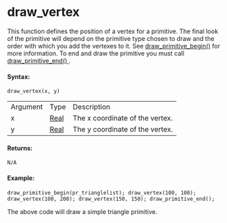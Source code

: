 # draw_vertex

This function defines the position of a vertex for a primitive. The
final look of the primitive will depend on the primitive type chosen to
draw and the order with which you add the vertexes to it. See
[draw_primitive_begin()](draw_primitive_begin) for more information.
To end and draw the primitive you must call [ draw_primitive_end()
](draw_primitive_end) .

#### Syntax:

``` gml
draw_vertex(x, y)
```

|          |                                                                         |                                 |
|----------|-------------------------------------------------------------------------|---------------------------------|
| Argument | Type                                                                    | Description                     |
| x        |  [Real](../../../../../GameMaker_Language/GML_Overview/Data_Types)  | The x coordinate of the vertex. |
| y        |  [Real](../../../../../GameMaker_Language/GML_Overview/Data_Types)  | The y coordinate of the vertex. |

#### Returns:

``` gml
N/A
```

#### Example:

``` gml
draw_primitive_begin(pr_trianglelist); draw_vertex(100, 100); draw_vertex(100, 200); draw_vertex(150, 150); draw_primitive_end();
```

The above code will draw a simple triangle primitive.
